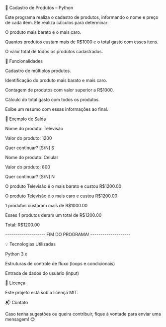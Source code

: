 🛒 Cadastro de Produtos – Python

Este programa realiza o cadastro de produtos, informando o nome e preço de cada item. Ele realiza cálculos para determinar:

O produto mais barato e o mais caro.

Quantos produtos custam mais de R$1000 e o total gasto com esses itens.

O valor total de todos os produtos cadastrados.

🔧 Funcionalidades

Cadastro de múltiplos produtos.

Identificação do produto mais barato e mais caro.

Contagem de produtos com valor superior a R$1000.

Cálculo do total gasto com todos os produtos.

Exibe um resumo com essas informações ao final.

📌 Exemplo de Saída

Nome do produto: Televisão

Valor do produto: 1200

Quer continuar? [S/N] S

Nome do produto: Celular

Valor do produto: 800

Quer continuar? [S/N] N

O produto Televisão é o mais barato e custou R$1200.00

O produto Televisão é o mais caro e custou R$1200.00

1 produtos custaram mais de R$1000.00

Esses 1 produtos deram um total de R$1200.00

Total: R$1200.00

-------------------- FIM DO PROGRAMA! --------------------

💡 Tecnologias Utilizadas

Python 3.x

Estruturas de controle de fluxo (loops e condicionais)

Entrada de dados do usuário (input)


📄 Licença

Este projeto está sob a licença MIT.

📬 Contato

Caso tenha sugestões ou queira contribuir, fique à vontade para enviar uma mensagem! 😊